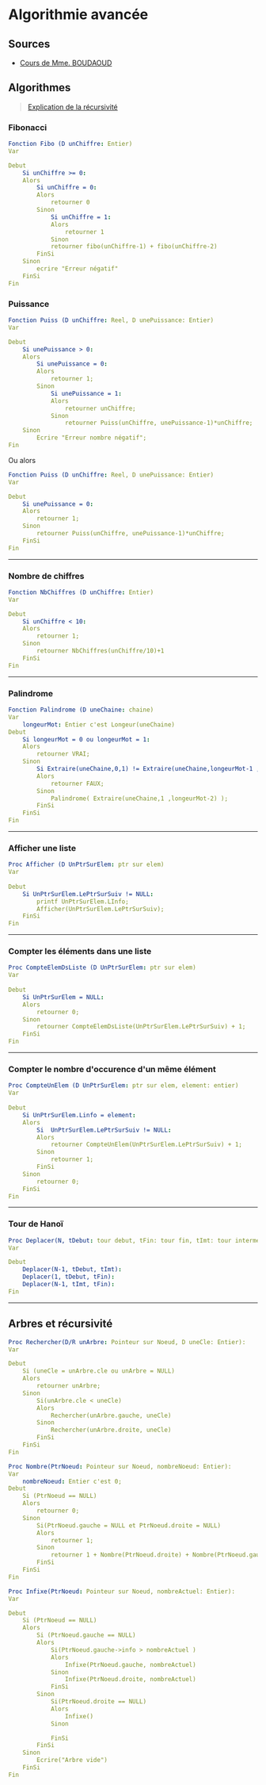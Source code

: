 <!--
Created by Its-Just-Nans - https://github.com/Its-Just-Nans
Copyright Its-Just-Nans
--->

# Algorithmie avancée

## Sources

- [Cours de Mme. BOUDAOUD](http://users.polytech.unice.fr/~karima/teaching/courses/IUT/Trad2/M4207/Recursivite/)

## Algorithmes

> [Explication de la récursivité](https://youtu.be/rf60MejMz3E)

### Fibonacci

```yaml
Fonction Fibo (D unChiffre: Entier)
Var

Debut
    Si unChiffre >= 0:
    Alors
        Si unChiffre = 0:
        Alors
            retourner 0
        Sinon
            Si unChiffre = 1:
            Alors
                retourner 1
            Sinon
            retourner fibo(unChiffre-1) + fibo(unChiffre-2)
        FinSi
    Sinon
        ecrire "Erreur négatif"
    FinSi
Fin
```

### Puissance

```yaml
Fonction Puiss (D unChiffre: Reel, D unePuissance: Entier)
Var

Debut
    Si unePuissance > 0:
    Alors
        Si unePuissance = 0:
        Alors
            retourner 1;
        Sinon
            Si unePuissance = 1:
            Alors
                retourner unChiffre;
            Sinon
                retourner Puiss(unChiffre, unePuissance-1)*unChiffre;
    Sinon
        Ecrire "Erreur nombre négatif";
Fin
```

Ou alors

```yaml
Fonction Puiss (D unChiffre: Reel, D unePuissance: Entier)
Var

Debut
    Si unePuissance = 0:
    Alors
        retourner 1;
    Sinon
        retourner Puiss(unChiffre, unePuissance-1)*unChiffre;
    FinSi
Fin
```

---

### Nombre de chiffres

```yaml
Fonction NbChiffres (D unChiffre: Entier)
Var

Debut
    Si unChiffre < 10:
    Alors
        retourner 1;
    Sinon
        retourner NbChiffres(unChiffre/10)+1
    FinSi
Fin
```

---

### Palindrome

```yaml
Fonction Palindrome (D uneChaine: chaine)
Var
    longeurMot: Entier c'est Longeur(uneChaine)
Debut
    Si longeurMot = 0 ou longeurMot = 1:
    Alors
        retourner VRAI;
    Sinon
        Si Extraire(uneChaine,0,1) != Extraire(uneChaine,longeurMot-1 ,1):
        Alors
            retourner FAUX;
        Sinon
            Palindrome( Extraire(uneChaine,1 ,longeurMot-2) );
        FinSi
    FinSi
Fin
```

---

### Afficher une liste

```yaml
Proc Afficher (D UnPtrSurElem: ptr sur elem)
Var
    
Debut
    Si UnPtrSurElem.LePtrSurSuiv != NULL:
        printf UnPtrSurElem.LInfo;
        Afficher(UnPtrSurElem.LePtrSurSuiv);
    FinSi
Fin
```

---

### Compter les éléments dans une liste

```yaml
Proc CompteElemDsListe (D UnPtrSurElem: ptr sur elem)
Var
    
Debut
    Si UnPtrSurElem = NULL:
    Alors
        retourner 0;
    Sinon
        retourner CompteElemDsListe(UnPtrSurElem.LePtrSurSuiv) + 1;
    FinSi
Fin
```

---

### Compter le nombre d'occurence d'un même élément

```yaml
Proc CompteUnElem (D UnPtrSurElem: ptr sur elem, element: entier)
Var
    
Debut        
    Si UnPtrSurElem.Linfo = element:
    Alors
        Si  UnPtrSurElem.LePtrSurSuiv != NULL:
        Alors
            retourner CompteUnElem(UnPtrSurElem.LePtrSurSuiv) + 1;
        Sinon
            retourner 1;
        FinSi
    Sinon
        retourner 0;
    FinSi
Fin
```

---

### Tour de Hanoï

```yaml
Proc Deplacer(N, tDebut: tour debut, tFin: tour fin, tImt: tour intermediaire):
Var

Debut
    Deplacer(N-1, tDebut, tImt):
    Deplacer(1, tDebut, tFin):
    Deplacer(N-1, tImt, tFin):
Fin
```

---

## Arbres et récursivité

```yaml
Proc Rechercher(D/R unArbre: Pointeur sur Noeud, D uneCle: Entier):
Var

Debut
    Si (uneCle = unArbre.cle ou unArbre = NULL)
    Alors
        retourner unArbre;
    Sinon
        Si(unArbre.cle < uneCle)
        Alors
            Rechercher(unArbre.gauche, uneCle)
        Sinon
            Rechercher(unArbre.droite, uneCle)
        FinSi
    FinSi
Fin
```

```yaml
Proc Nombre(PtrNoeud: Pointeur sur Noeud, nombreNoeud: Entier):
Var
    nombreNoeud: Entier c'est 0;
Debut
    Si (PtrNoeud == NULL)
    Alors
        retourner 0;
    Sinon
        Si(PtrNoeud.gauche = NULL et PtrNoeud.droite = NULL)
        Alors
            retourner 1;
        Sinon
            retourner 1 + Nombre(PtrNoeud.droite) + Nombre(PtrNoeud.gauche);
        FinSi
    FinSi
Fin
```

```yaml
Proc Infixe(PtrNoeud: Pointeur sur Noeud, nombreActuel: Entier):
Var

Debut
    Si (PtrNoeud == NULL)
    Alors
        Si (PtrNoeud.gauche == NULL)
        Alors
            Si(PtrNoeud.gauche->info > nombreActuel )
            Alors
                Infixe(PtrNoeud.gauche, nombreActuel)
            Sinon
                Infixe(PtrNoeud.droite, nombreActuel)
            FinSi
        Sinon
            Si(PtrNoeud.droite == NULL)
            Alors
                Infixe()
            Sinon

            FinSi
        FinSi
    Sinon
        Ecrire("Arbre vide")
    FinSi
Fin
```
